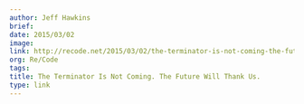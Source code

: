 ```yaml
---
author: Jeff Hawkins
brief:
date: 2015/03/02
image:
link: http://recode.net/2015/03/02/the-terminator-is-not-coming-the-future-will-thank-us/
org: Re/Code
tags:
title: The Terminator Is Not Coming. The Future Will Thank Us.
type: link
---
```

